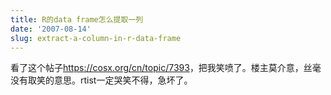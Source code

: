 ```yaml
---
title: R的data frame怎么提取一列
date: '2007-08-14'
slug: extract-a-column-in-r-data-frame
---
```


看了这个帖子<https://cosx.org/cn/topic/7393>，把我笑喷了。楼主莫介意，丝毫没有取笑的意思。rtist一定哭笑不得，急坏了。

